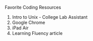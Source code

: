 Favorite Coding Resources
1. Intro to Unix - College Lab Assistant
2. Google Chrome
3. iPad Air
4. Learning Fluency article
